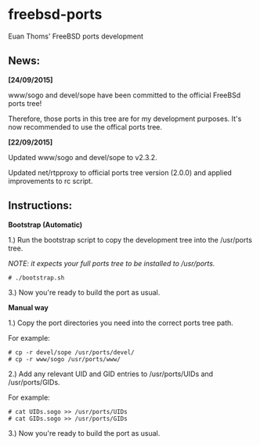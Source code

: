 # freebsd-ports
Euan Thoms' FreeBSD ports development

## News:

**[24/09/2015]**

www/sogo and devel/sope have been committed to the official FreeBSd ports tree!

Therefore, those ports in this tree are for my development purposes. It's now recommended to use the offical ports tree.

**[22/09/2015]**

Updated www/sogo and devel/sope to v2.3.2.

Updated net/rtpproxy to official ports tree version (2.0.0) and applied improvements to rc script.


## Instructions:

**Bootstrap (Automatic)**

1.) Run the bootstrap script to copy the development tree into the /usr/ports tree.

*NOTE: it expects your full ports tree to be installed to /usr/ports.*

````
# ./bootstrap.sh
````
3.) Now you're ready to build the port as usual.


**Manual way**

1.) Copy the port directories you need into the correct ports tree path.

For example:
````
# cp -r devel/sope /usr/ports/devel/
# cp -r www/sogo /usr/ports/www/
````

2.) Add any relevant UID and GID entries to /usr/ports/UIDs and /usr/ports/GIDs.

For example:
````
# cat UIDs.sogo >> /usr/ports/UIDs
# cat GIDs.sogo >> /usr/ports/GIDs
````

3.) Now you're ready to build the port as usual.
